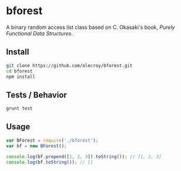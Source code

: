 # bforest
A binary random access list class based on C. Okasaki's book, *Purely Functional Data Structures*.

## Install

~~~bash
git clone https://github.com/alecroy/bforest.git
cd bforest
npm install
~~~

## Tests / Behavior

~~~bash
grunt test
~~~

## Usage

~~~javascript
var BForest = require('./bforest');
var bf = new BForest();

console.log(bf.prepend([1, 2, 3]).toString()); // [1, 2, 3]
console.log(bf.toString()); // []
~~~
